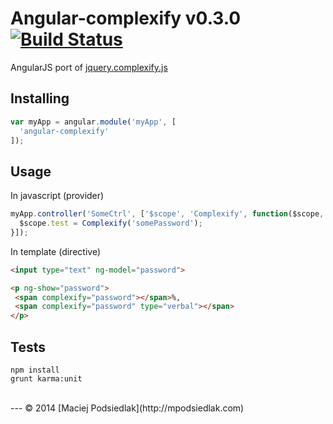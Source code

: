 Angular-complexify v0.3.0 [![Build Status](https://travis-ci.org/Kraku/angular-complexify.svg?branch=master)](https://travis-ci.org/Kraku/angular-complexify)
===============

AngularJS port of [jquery.complexify.js](https://github.com/danpalmer/jquery.complexify.js)

## Installing
```js
var myApp = angular.module('myApp', [
  'angular-complexify'
]);
```

## Usage
In javascript (provider)
```js
myApp.controller('SomeCtrl', ['$scope', 'Complexify', function($scope, Complexify) {
  $scope.test = Complexify('somePassword');
}]);
```

In template (directive)
```html
<input type="text" ng-model="password">

<p ng-show="password">
 <span complexify="password"></span>%,
 <span complexify="password" type="verbal"></span>
</p>
```

## Tests
```
npm install
grunt karma:unit
```

<br>
---
© 2014 [Maciej Podsiedlak](http://mpodsiedlak.com)
